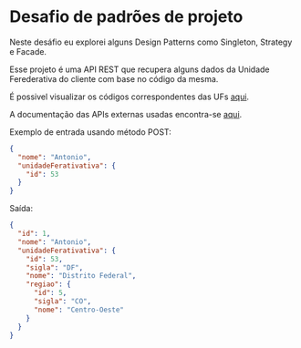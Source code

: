 
# Desafio de padrões de projeto

Neste desáfio eu explorei alguns Design Patterns como Singleton, Strategy e Facade.

Esse projeto é uma API REST que recupera alguns dados da Unidade Ferederativa do cliente com base no código da mesma.

É possivel visualizar os códigos correspondentes das UFs [aqui](https://www.ibge.gov.br/explica/codigos-dos-municipios.php).

A documentação das APIs externas usadas encontra-se [aqui](https://servicodados.ibge.gov.br/api/docs/localidades#api-_).

Exemplo de entrada usando método POST:
```json
{
  "nome": "Antonio",
  "unidadeFerativativa": {
    "id": 53
  }
}
```
Saída:

```json
{
  "id": 1,
  "nome": "Antonio",
  "unidadeFerativativa": {
    "id": 53,
    "sigla": "DF",
    "nome": "Distrito Federal",
    "regiao": {
      "id": 5,
      "sigla": "CO",
      "nome": "Centro-Oeste"
    }
  }
}
```






